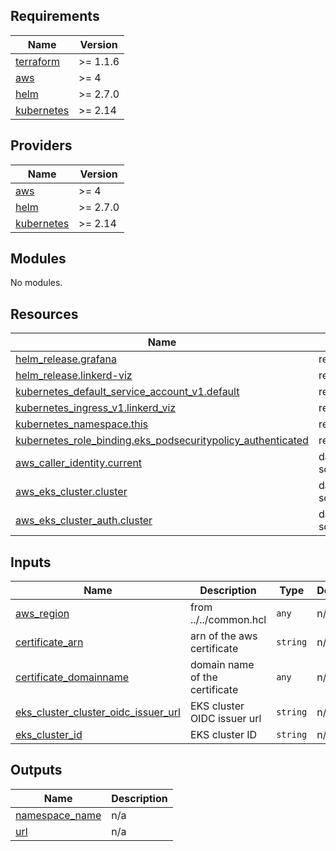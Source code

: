 <!-- BEGIN_TF_DOCS -->
## Requirements

| Name | Version |
|------|---------|
| <a name="requirement_terraform"></a> [terraform](#requirement\_terraform) | >= 1.1.6 |
| <a name="requirement_aws"></a> [aws](#requirement\_aws) | >= 4 |
| <a name="requirement_helm"></a> [helm](#requirement\_helm) | >= 2.7.0 |
| <a name="requirement_kubernetes"></a> [kubernetes](#requirement\_kubernetes) | >= 2.14 |

## Providers

| Name | Version |
|------|---------|
| <a name="provider_aws"></a> [aws](#provider\_aws) | >= 4 |
| <a name="provider_helm"></a> [helm](#provider\_helm) | >= 2.7.0 |
| <a name="provider_kubernetes"></a> [kubernetes](#provider\_kubernetes) | >= 2.14 |

## Modules

No modules.

## Resources

| Name | Type |
|------|------|
| [helm_release.grafana](https://registry.terraform.io/providers/hashicorp/helm/latest/docs/resources/release) | resource |
| [helm_release.linkerd-viz](https://registry.terraform.io/providers/hashicorp/helm/latest/docs/resources/release) | resource |
| [kubernetes_default_service_account_v1.default](https://registry.terraform.io/providers/hashicorp/kubernetes/latest/docs/resources/default_service_account_v1) | resource |
| [kubernetes_ingress_v1.linkerd_viz](https://registry.terraform.io/providers/hashicorp/kubernetes/latest/docs/resources/ingress_v1) | resource |
| [kubernetes_namespace.this](https://registry.terraform.io/providers/hashicorp/kubernetes/latest/docs/resources/namespace) | resource |
| [kubernetes_role_binding.eks_podsecuritypolicy_authenticated](https://registry.terraform.io/providers/hashicorp/kubernetes/latest/docs/resources/role_binding) | resource |
| [aws_caller_identity.current](https://registry.terraform.io/providers/hashicorp/aws/latest/docs/data-sources/caller_identity) | data source |
| [aws_eks_cluster.cluster](https://registry.terraform.io/providers/hashicorp/aws/latest/docs/data-sources/eks_cluster) | data source |
| [aws_eks_cluster_auth.cluster](https://registry.terraform.io/providers/hashicorp/aws/latest/docs/data-sources/eks_cluster_auth) | data source |

## Inputs

| Name | Description | Type | Default | Required |
|------|-------------|------|---------|:--------:|
| <a name="input_aws_region"></a> [aws\_region](#input\_aws\_region) | from ../../common.hcl | `any` | n/a | yes |
| <a name="input_certificate_arn"></a> [certificate\_arn](#input\_certificate\_arn) | arn of the aws certificate | `string` | n/a | yes |
| <a name="input_certificate_domainname"></a> [certificate\_domainname](#input\_certificate\_domainname) | domain name of the certificate | `any` | n/a | yes |
| <a name="input_eks_cluster_cluster_oidc_issuer_url"></a> [eks\_cluster\_cluster\_oidc\_issuer\_url](#input\_eks\_cluster\_cluster\_oidc\_issuer\_url) | EKS cluster OIDC issuer url | `string` | n/a | yes |
| <a name="input_eks_cluster_id"></a> [eks\_cluster\_id](#input\_eks\_cluster\_id) | EKS cluster ID | `string` | n/a | yes |

## Outputs

| Name | Description |
|------|-------------|
| <a name="output_namespace_name"></a> [namespace\_name](#output\_namespace\_name) | n/a |
| <a name="output_url"></a> [url](#output\_url) | n/a |
<!-- END_TF_DOCS -->